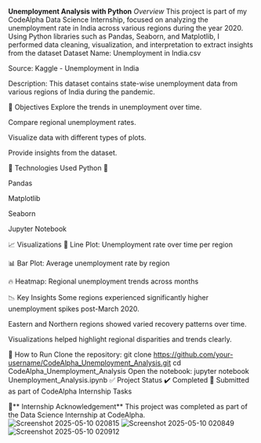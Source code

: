  **Unemployment Analysis with Python**
 *Overview*
This project is part of my CodeAlpha Data Science Internship, focused on analyzing the unemployment rate in India across various regions during the year 2020. Using Python libraries such as Pandas, Seaborn, and Matplotlib, I performed data cleaning, visualization, and interpretation to extract insights from the dataset
Dataset
Name: Unemployment in India.csv

Source: Kaggle - Unemployment in India

Description: This dataset contains state-wise unemployment data from various regions of India during the pandemic.

📌 Objectives
Explore the trends in unemployment over time.

Compare regional unemployment rates.

Visualize data with different types of plots.

Provide insights from the dataset.

🧰 Technologies Used
Python 🐍

Pandas

Matplotlib

Seaborn

Jupyter Notebook

📈 Visualizations
📅 Line Plot: Unemployment rate over time per region

📊 Bar Plot: Average unemployment rate by region

🔥 Heatmap: Regional unemployment trends across months

📉 Key Insights
Some regions experienced significantly higher unemployment spikes post-March 2020.

Eastern and Northern regions showed varied recovery patterns over time.

Visualizations helped highlight regional disparities and trends clearly.

📎 How to Run
Clone the repository:
git clone https://github.com/your-username/CodeAlpha_Unemployment_Analysis.git
cd CodeAlpha_Unemployment_Analysis
Open the notebook:
jupyter notebook Unemployment_Analysis.ipynb
✅ Project Status
✔️ Completed
📌 Submitted as part of CodeAlpha Internship Tasks

📢** Internship Acknowledgement**
This project was completed as part of the Data Science Internship at CodeAlpha.
![Screenshot 2025-05-10 020815](https://github.com/user-attachments/assets/8286d56e-2c46-430b-9ce2-92ec48e1f95c)
![Screenshot 2025-05-10 020849](https://github.com/user-attachments/assets/70f43178-538a-44a6-b04e-4745f6bcf062)
![Screenshot 2025-05-10 020912](https://github.com/user-attachments/assets/99df4347-0146-472a-b66d-0c523192d21b)






